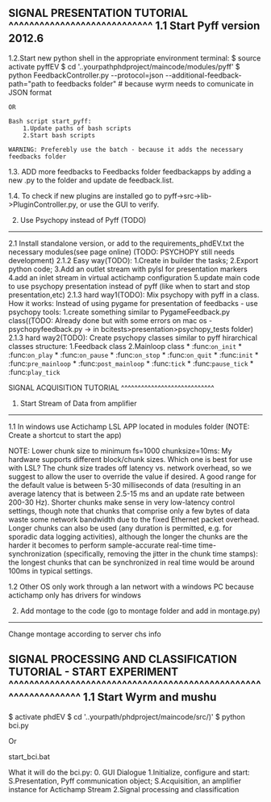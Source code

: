 SIGNAL PRESENTATION TUTORIAL
^^^^^^^^^^^^^^^^^^^^^^^^^^^^
1.1 Start Pyff version 2012.6  
------------------------
1.2.Start new python shell in the appropriate environment
    terminal:
        $ source activate pyffEV
        $ cd '..yourpathphdproject/maincode/modules/pyff' 
        $ python FeedbackController.py --protocol=json --additional-feedback-path="path to feedbacks folder"  # because wyrm needs to comunicate in JSON format
    
    OR
    
    Bash script start_pyff: 
        1.Update paths of bash scripts
        2.Start bash scripts

    WARNING: Preferebly use the batch - because it adds the necessary feedbacks folder
        
        
1.3. ADD more feedbacks to Feedbacks folder feedbackapps by adding a new .py to the folder and update de feedback.list. 

1.4. To check if new plugins are installed go to pyff->src->lib->PluginController.py, or use the GUI to verify.
    

2. Use Psychopy instead of Pyff (TODO)
-----------------------------------
2.1 Install standalone version, or add to the requirements_phdEV.txt the necessary modules(see page online) (TODO: PSYCHOPY still needs development)
    2.1.2 Easy way(TODO): 
        1.Create in builder the tasks;
        2.Export python code;
        3.Add an outlet stream with pylsl for presentation markers
        4.add an inlet stream in virtual actichamp configuration
        5.update main code to use psychopy presentation instead of pyff (like when to start and stop presentation,etc)
    2.1.3 hard way1(TODO):
        Mix psychopy with pyff in a class.
        How it works: Instead of using pygame for presentation of feedbacks - use psychopy tools:
        1.create something similar to PygameFeedback.py class((TODO: Already done but with some errors on mac os - psychopyfeedback.py -> in bcitests>presentation>psychopy_tests folder)
    2.1.3 hard way2(TODO):
        Create psychopy classes similar to pyff hirarchical classes structure:
        1.Feedback class
        2.Mainloop class
            * :func:`on_init`
            * :func:`on_play`
            * :func:`on_pause`
            * :func:`on_stop`
            * :func:`on_quit`
            * :func:`init`
            * :func:`pre_mainloop`
            * :func:`post_mainloop`
            * :func:`tick`
            * :func:`pause_tick`
            * :func:`play_tick`




SIGNAL ACQUISITION TUTORIAL
^^^^^^^^^^^^^^^^^^^^^^^^^^^^
1. Start Stream of Data from amplifier
------------------------
1.1 In windows use Actichamp LSL APP located in modules folder (NOTE: Create a shortcut to start the app)
    
        
NOTE:
Lower chunk size to minimum fs=1000 chunksize=10ms:
My hardware supports different block/chunk sizes. Which one is best for use with LSL? 
The chunk size trades off latency vs. network overhead, so we suggest to allow the user to override the value if desired. A good range for the default value is between 5-30 milliseconds of data (resulting in an average latency that is between 2.5-15 ms and an update rate between 200-30 Hz). Shorter chunks make sense in very low-latency control settings, though note that chunks that comprise only a few bytes of data waste some network bandwidth due to the fixed Ethernet packet overhead. Longer chunks can also be used (any duration is permitted, e.g. for sporadic data logging activities), although the longer the chunks are the harder it becomes to perform sample-accurate real-time time-synchronization (specifically, removing the jitter in the chunk time stamps): the longest chunks that can be synchronized in real time would be around 100ms in typical settings.

1.2 Other OS only work through a lan networt with a windows PC because actichamp only has drivers for windows

2. Add montage to the code (go to montage folder and add in montage.py)
------------------------
Change montage according to server chs info


SIGNAL PROCESSING AND CLASSIFICATION TUTORIAL - START EXPERIMENT
^^^^^^^^^^^^^^^^^^^^^^^^^^^^^^^^^^^^^^^^^^^^^^^^^^^^^^^^^^^^^^^
1.1 Start Wyrm and mushu
------------------------
$ activate phdEV
$ cd '..yourpath/phdproject/maincode/src/)' 
$ python bci.py

Or 

start_bci.bat


What it will do the bci.py:
    0. GUI Dialogue 
    1.Initialize, configure and start: 
        S.Presentation, Pyff communication object; 
        S.Acquisition, an amplifier instance for Actichamp Stream
    2.Signal processing and classification
    


    



    
    
